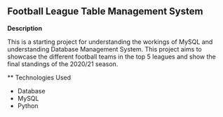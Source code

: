 Football League Table Management System
---

**Description**

This is a starting project for understanding the workings of MySQL and understanding Database Management System. This project aims to showcase the different football teams in the top 5 leagues and show the final standings of the 2020/21 season.

** Technologies Used

- Database
- MySQL
- Python
